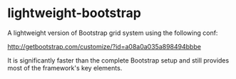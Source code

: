 # lightweight-bootstrap

A lightweight version of Bootstrap grid system using the following conf:

http://getbootstrap.com/customize/?id=a08a0a035a898494bbbe

It is significantly faster than the complete Bootstrap setup and still provides most of the framework's key elements.
